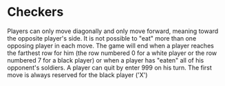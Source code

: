 # Checkers
Players can only move diagonally and only move forward, meaning toward the opposite player's side.
It is not possible to "eat" more than one opposing player in each move.
The game will end when a player reaches the farthest row for him (the row numbered 0 for a white player or the row numbered 7 for a black player)
or when a player has "eaten" all of his opponent's soldiers.
A player can quit by enter 999 on his turn.
The first move is always reserved for the black player ('X')
